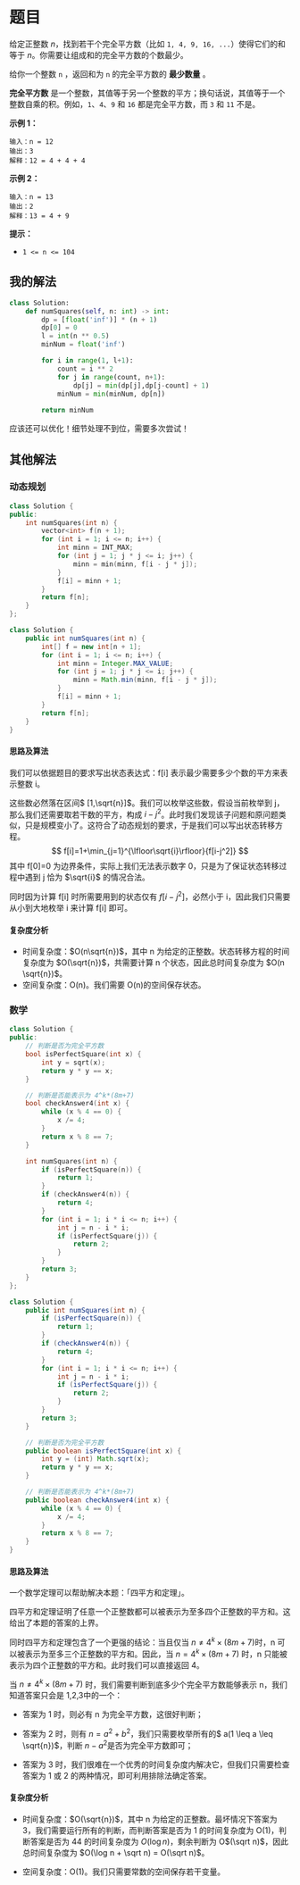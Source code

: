 # 题目

给定正整数 *n*，找到若干个完全平方数（比如 `1, 4, 9, 16, ...`）使得它们的和等于 *n*。你需要让组成和的完全平方数的个数最少。

给你一个整数 `n` ，返回和为 `n` 的完全平方数的 **最少数量** 。

**完全平方数** 是一个整数，其值等于另一个整数的平方；换句话说，其值等于一个整数自乘的积。例如，`1`、`4`、`9` 和 `16` 都是完全平方数，而 `3` 和 `11` 不是。

**示例 1：**

```
输入：n = 12
输出：3 
解释：12 = 4 + 4 + 4
```

**示例 2：**

```
输入：n = 13
输出：2
解释：13 = 4 + 9
```

**提示：**

- `1 <= n <= 104`

## 我的解法

```python
class Solution:
    def numSquares(self, n: int) -> int:
        dp = [float('inf')] * (n + 1)
        dp[0] = 0
        l = int(n ** 0.5)
        minNum = float('inf')

        for i in range(1, l+1):
            count = i ** 2
            for j in range(count, n+1):
                dp[j] = min(dp[j],dp[j-count] + 1)
            minNum = min(minNum, dp[n])
        
        return minNum
```

应该还可以优化！细节处理不到位，需要多次尝试！

## 其他解法

### 动态规划

```c++
class Solution {
public:
    int numSquares(int n) {
        vector<int> f(n + 1);
        for (int i = 1; i <= n; i++) {
            int minn = INT_MAX;
            for (int j = 1; j * j <= i; j++) {
                minn = min(minn, f[i - j * j]);
            }
            f[i] = minn + 1;
        }
        return f[n];
    }
};
```

```java
class Solution {
    public int numSquares(int n) {
        int[] f = new int[n + 1];
        for (int i = 1; i <= n; i++) {
            int minn = Integer.MAX_VALUE;
            for (int j = 1; j * j <= i; j++) {
                minn = Math.min(minn, f[i - j * j]);
            }
            f[i] = minn + 1;
        }
        return f[n];
    }
}
```

#### 思路及算法

我们可以依据题目的要求写出状态表达式：f[i] 表示最少需要多少个数的平方来表示整数 i。

这些数必然落在区间$ [1,\sqrt{n}]$。我们可以枚举这些数，假设当前枚举到 j，那么我们还需要取若干数的平方，构成 $i-j^2$。此时我们发现该子问题和原问题类似，只是规模变小了。这符合了动态规划的要求，于是我们可以写出状态转移方程。
$$
f[i]=1+\min_{j=1}^{\lfloor\sqrt{i}\rfloor}{f[i-j^2]}
$$
其中 f[0]=0 为边界条件，实际上我们无法表示数字 0，只是为了保证状态转移过程中遇到 j 恰为 $\sqrt{i}$ 
的情况合法。

同时因为计算 f[i] 时所需要用到的状态仅有 $f[i-j^2]$，必然小于 i，因此我们只需要从小到大地枚举 i 来计算 f[i] 即可。

#### 复杂度分析

- 时间复杂度：$O(n\sqrt{n})$，其中 n 为给定的正整数。状态转移方程的时间复杂度为 $O(\sqrt{n})$，共需要计算 n 个状态，因此总时间复杂度为 $O(n \sqrt{n})$。
- 空间复杂度：O(n)。我们需要 O(n)的空间保存状态。


### 数学

```c++
class Solution {
public:
    // 判断是否为完全平方数
    bool isPerfectSquare(int x) {
        int y = sqrt(x);
        return y * y == x;
    }

    // 判断是否能表示为 4^k*(8m+7)
    bool checkAnswer4(int x) {
        while (x % 4 == 0) {
            x /= 4;
        }
        return x % 8 == 7;
    }

    int numSquares(int n) {
        if (isPerfectSquare(n)) {
            return 1;
        }
        if (checkAnswer4(n)) {
            return 4;
        }
        for (int i = 1; i * i <= n; i++) {
            int j = n - i * i;
            if (isPerfectSquare(j)) {
                return 2;
            }
        }
        return 3;
    }
};
```

```java
class Solution {
    public int numSquares(int n) {
        if (isPerfectSquare(n)) {
            return 1;
        }
        if (checkAnswer4(n)) {
            return 4;
        }
        for (int i = 1; i * i <= n; i++) {
            int j = n - i * i;
            if (isPerfectSquare(j)) {
                return 2;
            }
        }
        return 3;
    }

    // 判断是否为完全平方数
    public boolean isPerfectSquare(int x) {
        int y = (int) Math.sqrt(x);
        return y * y == x;
    }

    // 判断是否能表示为 4^k*(8m+7)
    public boolean checkAnswer4(int x) {
        while (x % 4 == 0) {
            x /= 4;
        }
        return x % 8 == 7;
    }
}
```

#### 思路及算法

一个数学定理可以帮助解决本题：「四平方和定理」。

四平方和定理证明了任意一个正整数都可以被表示为至多四个正整数的平方和。这给出了本题的答案的上界。

同时四平方和定理包含了一个更强的结论：当且仅当 $n \neq 4^k \times (8m+7)$时，n 可以被表示为至多三个正整数的平方和。因此，当 $n = 4^k \times (8m+7)$ 时，n 只能被表示为四个正整数的平方和。此时我们可以直接返回 4。

当 $n \neq 4^k \times (8m+7)$ 时，我们需要判断到底多少个完全平方数能够表示 n，我们知道答案只会是 1,2,3中的一个：

- 答案为 1 时，则必有 n 为完全平方数，这很好判断；

- 答案为 2 时，则有 $n=a^2+b^2$，我们只需要枚举所有的$ a(1 \leq a \leq \sqrt{n})$，判断 $n-a^2$是否为完全平方数即可；
- 答案为 3 时，我们很难在一个优秀的时间复杂度内解决它，但我们只需要检查答案为 1 或 2 的两种情况，即可利用排除法确定答案。


#### 复杂度分析

- 时间复杂度：$O(\sqrt{n})$，其中 n 为给定的正整数。最坏情况下答案为 3，我们需要运行所有的判断，而判断答案是否为 1 的时间复杂度为 O(1)，判断答案是否为 44 的时间复杂度为 $O(\log n)$，剩余判断为 O$(\sqrt n)$，因此总时间复杂度为 $O(\log n + \sqrt n) = O(\sqrt n)$。

- 空间复杂度：O(1)。我们只需要常数的空间保存若干变量。


